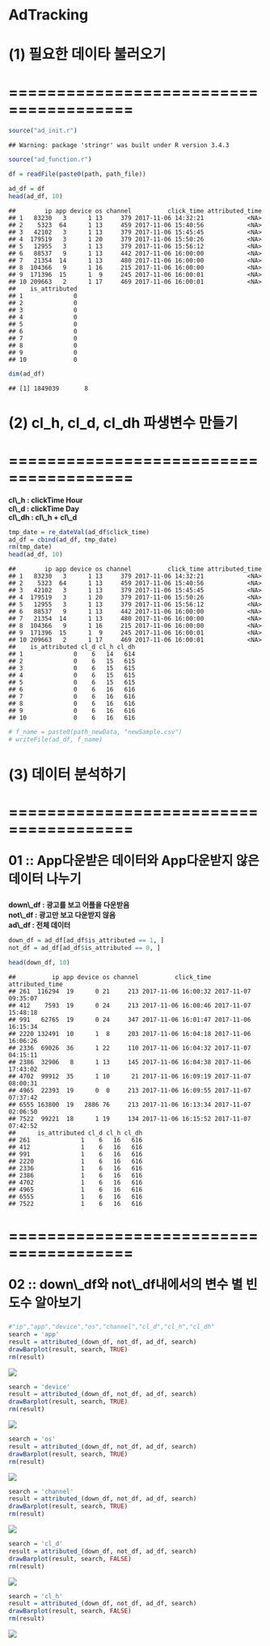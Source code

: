AdTracking
================

(1) 필요한 데이타 불러오기
==========================

=======================================
=======================================

``` r
source("ad_init.r")
```

    ## Warning: package 'stringr' was built under R version 3.4.3

``` r
source("ad_function.r")

df = readFile(paste0(path, path_file))
```

``` r
ad_df = df
head(ad_df, 10)
```

    ##        ip app device os channel          click_time attributed_time
    ## 1   83230   3      1 13     379 2017-11-06 14:32:21            <NA>
    ## 2    5323  64      1 13     459 2017-11-06 15:40:56            <NA>
    ## 3   42102   3      1 13     379 2017-11-06 15:45:45            <NA>
    ## 4  179519   3      1 20     379 2017-11-06 15:50:26            <NA>
    ## 5   12955   3      1 13     379 2017-11-06 15:56:12            <NA>
    ## 6   88537   9      1 13     442 2017-11-06 16:00:00            <NA>
    ## 7   21354  14      1 13     480 2017-11-06 16:00:00            <NA>
    ## 8  104366   9      1 16     215 2017-11-06 16:00:00            <NA>
    ## 9  171396  15      1  9     245 2017-11-06 16:00:01            <NA>
    ## 10 209663   2      1 17     469 2017-11-06 16:00:01            <NA>
    ##    is_attributed
    ## 1              0
    ## 2              0
    ## 3              0
    ## 4              0
    ## 5              0
    ## 6              0
    ## 7              0
    ## 8              0
    ## 9              0
    ## 10             0

``` r
dim(ad_df)
```

    ## [1] 1849039       8

(2) cl\_h, cl\_d, cl\_dh 파생변수 만들기
========================================

=======================================
=======================================
<p style="font-weight:bold;">
cl\_h : clickTime Hour<br /> cl\_d : clickTime Day<br /> cl\_dh : cl\_h + cl\_d<br />
</p>

``` r
tmp_date = re_dateVal(ad_df$click_time)
ad_df = cbind(ad_df, tmp_date)
rm(tmp_date)
head(ad_df, 10)
```

    ##        ip app device os channel          click_time attributed_time
    ## 1   83230   3      1 13     379 2017-11-06 14:32:21            <NA>
    ## 2    5323  64      1 13     459 2017-11-06 15:40:56            <NA>
    ## 3   42102   3      1 13     379 2017-11-06 15:45:45            <NA>
    ## 4  179519   3      1 20     379 2017-11-06 15:50:26            <NA>
    ## 5   12955   3      1 13     379 2017-11-06 15:56:12            <NA>
    ## 6   88537   9      1 13     442 2017-11-06 16:00:00            <NA>
    ## 7   21354  14      1 13     480 2017-11-06 16:00:00            <NA>
    ## 8  104366   9      1 16     215 2017-11-06 16:00:00            <NA>
    ## 9  171396  15      1  9     245 2017-11-06 16:00:01            <NA>
    ## 10 209663   2      1 17     469 2017-11-06 16:00:01            <NA>
    ##    is_attributed cl_d cl_h cl_dh
    ## 1              0    6   14   614
    ## 2              0    6   15   615
    ## 3              0    6   15   615
    ## 4              0    6   15   615
    ## 5              0    6   15   615
    ## 6              0    6   16   616
    ## 7              0    6   16   616
    ## 8              0    6   16   616
    ## 9              0    6   16   616
    ## 10             0    6   16   616

``` r
# f_name = paste0(path_newData, "newSample.csv")
# writeFile(ad_df, f_name)
```

(3) 데이터 분석하기
===================

=======================================
=======================================

<p style="font-weight:bold;font-size:25px;">
01 :: App다운받은 데이터와 App다운받지 않은 데이터 나누기<br/>
</p>
<p style="font-weight:bold;">
down\_df : 광고를 보고 어플을 다운받음<br/> not\_df : 광고만 보고 다운받지 않음<br/> ad\_df : 전체 데이터<br/>
</p>

``` r
down_df = ad_df[ad_df$is_attributed == 1, ]
not_df = ad_df[ad_df$is_attributed == 0, ]

head(down_df, 10)
```

    ##          ip app device os channel          click_time     attributed_time
    ## 261  116294  19      0 21     213 2017-11-06 16:00:32 2017-11-07 09:35:07
    ## 412    7593  19      0 24     213 2017-11-06 16:00:46 2017-11-07 15:48:18
    ## 991   62765  19      0 24     347 2017-11-06 16:01:47 2017-11-06 16:15:34
    ## 2220 132491  10      1  8     203 2017-11-06 16:04:18 2017-11-06 16:06:26
    ## 2336  69026  36      1 22     110 2017-11-06 16:04:32 2017-11-07 04:15:11
    ## 2386  32906   8      1 13     145 2017-11-06 16:04:38 2017-11-06 17:43:02
    ## 4702  99912  35      1 10      21 2017-11-06 16:09:19 2017-11-07 08:00:31
    ## 4965  22393  19      0  0     213 2017-11-06 16:09:55 2017-11-07 07:37:42
    ## 6555 163800  19   2886 76     213 2017-11-06 16:13:34 2017-11-07 02:06:50
    ## 7522  99221  18      1 19     134 2017-11-06 16:15:52 2017-11-07 07:42:52
    ##      is_attributed cl_d cl_h cl_dh
    ## 261              1    6   16   616
    ## 412              1    6   16   616
    ## 991              1    6   16   616
    ## 2220             1    6   16   616
    ## 2336             1    6   16   616
    ## 2386             1    6   16   616
    ## 4702             1    6   16   616
    ## 4965             1    6   16   616
    ## 6555             1    6   16   616
    ## 7522             1    6   16   616

=======================================
=======================================

<p style="font-weight:bold;font-size:25px;">
02 :: down\_df와 not\_df내에서의 변수 별 빈도수 알아보기
</p>

``` r
#"ip","app","device","os","channel","cl_d","cl_h","cl_dh"  
search = 'app'
result = attributed_(down_df, not_df, ad_df, search)
drawBarplot(result, search, TRUE)
rm(result)
```

![](01_ad_down_RT_Github_files/figure-markdown_github/unnamed-chunk-6-1.png)

``` r
search = 'device'
result = attributed_(down_df, not_df, ad_df, search)
drawBarplot(result, search, TRUE)
rm(result)
```

![](01_ad_down_RT_Github_files/figure-markdown_github/unnamed-chunk-7-1.png)

``` r
search = 'os'
result = attributed_(down_df, not_df, ad_df, search)
drawBarplot(result, search, TRUE)
rm(result)
```

![](01_ad_down_RT_Github_files/figure-markdown_github/unnamed-chunk-8-1.png)

``` r
search = 'channel'
result = attributed_(down_df, not_df, ad_df, search)
drawBarplot(result, search, TRUE)
rm(result)
```

![](01_ad_down_RT_Github_files/figure-markdown_github/unnamed-chunk-9-1.png)

``` r
search = 'cl_d'
result = attributed_(down_df, not_df, ad_df, search)
drawBarplot(result, search, FALSE)
rm(result)
```

![](01_ad_down_RT_Github_files/figure-markdown_github/unnamed-chunk-10-1.png)

``` r
search = 'cl_h'
result = attributed_(down_df, not_df, ad_df, search)
drawBarplot(result, search, FALSE)
rm(result)
```

![](01_ad_down_RT_Github_files/figure-markdown_github/unnamed-chunk-11-1.png)
